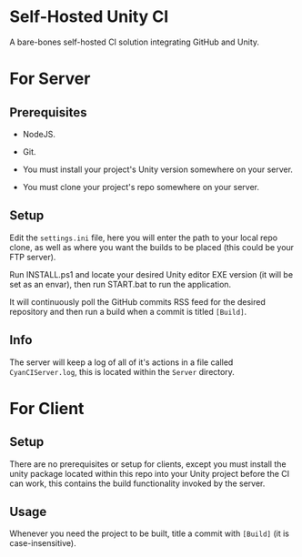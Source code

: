 # Self-Hosted Unity CI

A bare-bones self-hosted CI solution integrating GitHub and Unity.
 
# For Server

## Prerequisites

 - NodeJS.
 
 - Git.

 - You must install your project's Unity version somewhere on your server.

 - You must clone your project's repo somewhere on your server.

## Setup

Edit the `settings.ini` file, here you will enter the path to your local repo clone, as well as where you want the builds to be placed (this could be your FTP server).

Run INSTALL.ps1 and locate your desired Unity editor EXE version (it will be set as an envar), then run START.bat to run the application.

It will continuously poll the GitHub commits RSS feed for the desired repository and then run a build when a commit is titled `[Build]`.

## Info

The server will keep a log of all of it's actions in a file called `CyanCIServer.log`, this is located within the `Server` directory.

# For Client

## Setup

There are no prerequisites or setup for clients, except you must install the unity package located within this repo into your Unity project before the CI can work, this contains the build functionality invoked by the server.

## Usage

Whenever you need the project to be built, title a commit with `[Build]` (it is case-insensitive).
